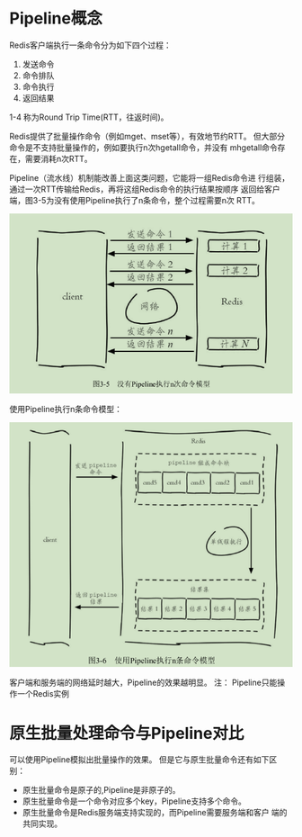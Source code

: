 # Pipeline概念

Redis客户端执行一条命令分为如下四个过程：
1. 发送命令
2. 命令排队
3. 命令执行
4. 返回结果

1-4 称为Round Trip Time(RTT，往返时间)。

Redis提供了批量操作命令（例如mget、mset等），有效地节约RTT。
但大部分命令是不支持批量操作的，例如要执行n次hgetall命令，并没有
mhgetall命令存在，需要消耗n次RTT。

Pipeline（流水线）机制能改善上面这类问题，它能将一组Redis命令进
行组装，通过一次RTT传输给Redis，再将这组Redis命令的执行结果按顺序
返回给客户端，图3-5为没有使用Pipeline执行了n条命令，整个过程需要n次
RTT。

![](./images/3-5.png)

使用Pipeline执行n条命令模型：

![](./images/3-6.png)


客户端和服务端的网络延时越大，Pipeline的效果越明显。
注： Pipeline只能操作一个Redis实例

# 原生批量处理命令与Pipeline对比

可以使用Pipeline模拟出批量操作的效果。
但是它与原生批量命令还有如下区别：
* 原生批量命令是原子的,Pipeline是非原子的。
* 原生批量命令是一个命令对应多个key，Pipeline支持多个命令。
* 原生批量命令是Redis服务端支持实现的，而Pipeline需要服务端和客户
端的共同实现。